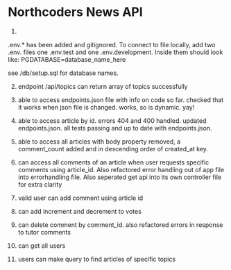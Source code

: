 # Northcoders News API

1. 
.env.* has been added and gitignored.
To connect to file locally, add two .env. files one .env.test and one .env.development. Inside them should look like:
PGDATABASE=database_name_here

see /db/setup.sql for database names.


2. endpoint /api/topics can return array of topics successfully

3. able to access endpoints.json file with info on code so far. checked that it works when json file is changed. works, so is dynamic. yay!

4. able to access article by id. errors 404 and 400 handled. updated endpoints.json. all tests passing and up to date with endpoints.json.

5. able to access all articles with body property removed, a comment_count added and in descending order of created_at key.

6. can access all comments of an article when user requests specific comments using article_id.
Also refactored error handling out of app file into errorhandling file.
Also seperated get api into its own controller file for extra clarity

7. valid user can add comment using article id

8. can add increment and decrement to votes

9. can delete comment by comment_id. also refactored errors in response to tutor comments

10. can get all users

11. users can make query to find articles of specific topics